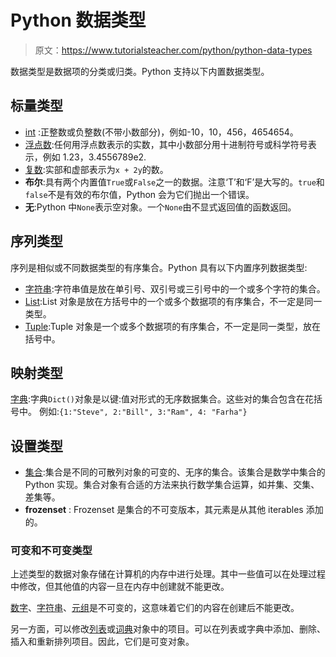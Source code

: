 # Python 数据类型

> 原文：<https://www.tutorialsteacher.com/python/python-data-types>

数据类型是数据项的分类或归类。Python 支持以下内置数据类型。

## 标量类型

*   [int](/python/python-number-type#int) :正整数或负整数(不带小数部分)，例如-10，10，456，4654654。
*   [浮点数](/python/python-number-type#float):任何用浮点数表示的实数，其中小数部分用十进制符号或科学符号表示，例如 1.23，3.4556789e2\.
*   [复数](/python/python-number-type#complex):实部和虚部表示为`x + 2y`的数。
*   **布尔**:具有两个内置值`True`或`False`之一的数据。注意‘T’和‘F’是大写的。`true`和`false`不是有效的布尔值，Python 会为它们抛出一个错误。
*   **无**:Python 中`None`表示空对象。一个`None`由不显式返回值的函数返回。

## 序列类型

序列是相似或不同数据类型的有序集合。Python 具有以下内置序列数据类型:

*   [字符串](/python/python-string):字符串值是放在单引号、双引号或三引号中的一个或多个字符的集合。
*   [List](/python/python-list):List 对象是放在方括号中的一个或多个数据项的有序集合，不一定是同一类型。
*   [Tuple](/python/python-tuple):Tuple 对象是一个或多个数据项的有序集合，不一定是同一类型，放在括号中。

## 映射类型

[字典](/python/python-dictionary):字典`Dict()`对象是以键:值对形式的无序数据集合。这些对的集合包含在花括号中。 例如:`{1:"Steve", 2:"Bill", 3:"Ram", 4: "Farha"}`

## 设置类型

*   [集合](/python/python-set):集合是不同的可散列对象的可变的、无序的集合。该集合是数学中集合的 Python 实现。集合对象有合适的方法来执行数学集合运算，如并集、交集、差集等。
*   **frozenset** : Frozenset 是集合的不可变版本，其元素是从其他 iterables 添加的。

### 可变和不可变类型

上述类型的数据对象存储在计算机的内存中进行处理。其中一些值可以在处理过程中修改，但其他值的内容一旦在内存中创建就不能更改。

[数字](/python/python-number-type)、[字符串](/python/python-string)、[元组](/python/python-tuple)是不可变的，这意味着它们的内容在创建后不能更改。

另一方面，可以修改[列表](/python/python-list)或[词典](/python/python-dictionary)对象中的项目。可以在列表或字典中添加、删除、插入和重新排列项目。因此，它们是可变对象。